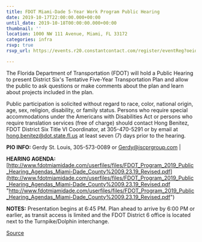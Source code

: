 ```yaml
---
title: FDOT Miami-Dade 5-Year Work Program Public Hearing
date: 2019-10-17T22:00:00.000+00:00
until_date: 2019-10-18T00:00:00.000+00:00
thumbnail: ''
location: 1000 NW 111 Avenue, Miami, FL 33172
categories: infra
rsvp: true
rsvp_url: https://events.r20.constantcontact.com/register/eventReg?oeidk=a07egkoh2xx026797eb&oseq=&c=&ch=

---
```

The Florida Department of Transportation (FDOT) will hold a Public Hearing to present District Six's Tentative Five-Year Transportation Plan and allow the public to ask questions or make comments about the plan and learn about projects included in the plan.

Public participation is solicited without regard to race, color, national origin, age, sex, religion, disability, or family status. Persons who require special accommodations under the Americans with Disabilities Act or persons who require translation services (free of charge) should contact Hong Benitez, FDOT District Six Title VI Coordinator, at 305-470-5291 or by email at hong.benitez@dot.state.fl.us at least seven (7) days prior to the hearing.

**PIO INFO:** Gerdy St. Louis, 305-573-0089 or Gerdy@iscprgroup.com |

**HEARING AGENDA:** [http://www.fdotmiamidade.com/userfiles/files/FDOT_Program_2019_Public_Hearing_Agendas_Miami-Dade_County%2009.23.19_Revised.pdf](http://www.fdotmiamidade.com/userfiles/files/FDOT_Program_2019_Public_Hearing_Agendas_Miami-Dade_County%2009.23.19_Revised.pdf "http://www.fdotmiamidade.com/userfiles/files/FDOT_Program_2019_Public_Hearing_Agendas_Miami-Dade_County%2009.23.19_Revised.pdf")

**NOTES:** Presentation begins at 6:45 PM. Plan ahead to arrive by 6:00 PM or earlier, as transit access is limited and the FDOT District 6 office is located next to the Turnpike/Dolphin interchange.

[Source](http://www.fdotmiamidade.com/work-program-public-hearings.html)